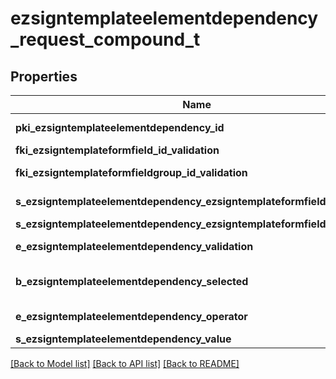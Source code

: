 # ezsigntemplateelementdependency_request_compound_t

## Properties
Name | Type | Description | Notes
------------ | ------------- | ------------- | -------------
**pki_ezsigntemplateelementdependency_id** | **int** | The unique ID of the Ezsigntemplateelementdependency | [optional] 
**fki_ezsigntemplateformfield_id_validation** | **int** | The unique ID of the Ezsigntemplateformfield | [optional] 
**fki_ezsigntemplateformfieldgroup_id_validation** | **int** | The unique ID of the Ezsigntemplateformfieldgroup | [optional] 
**s_ezsigntemplateelementdependency_ezsigntemplateformfieldgrouplabel** | **char \*** | The Label for the Ezsigntemplateformfieldgroup | [optional] 
**s_ezsigntemplateelementdependency_ezsigntemplateformfieldlabel** | **char \*** | The Label for the Ezsigntemplateformfield | [optional] 
**e_ezsigntemplateelementdependency_validation** | **field_e_ezsigntemplateelementdependency_validation_t \*** |  | 
**b_ezsigntemplateelementdependency_selected** | **int** | Whether if it&#39;s selected or not when using eEzsigntemplateelementdependencyValidation &#x3D; Selected | [optional] 
**e_ezsigntemplateelementdependency_operator** | **field_e_ezsigntemplateelementdependency_operator_t \*** |  | [optional] 
**s_ezsigntemplateelementdependency_value** | **char \*** | The value of the Ezsignelementdependency | [optional] 

[[Back to Model list]](../README.md#documentation-for-models) [[Back to API list]](../README.md#documentation-for-api-endpoints) [[Back to README]](../README.md)


